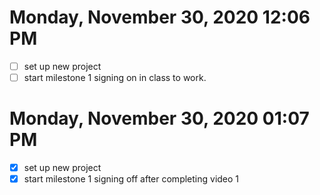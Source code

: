 # Monday, November 30, 2020 12:06 PM
- [ ] set up new project
- [ ] start milestone 1
signing on in class to work. 
# Monday, November 30, 2020 01:07 PM
- [x] set up new project
- [x] start milestone 1
signing off after completing video 1